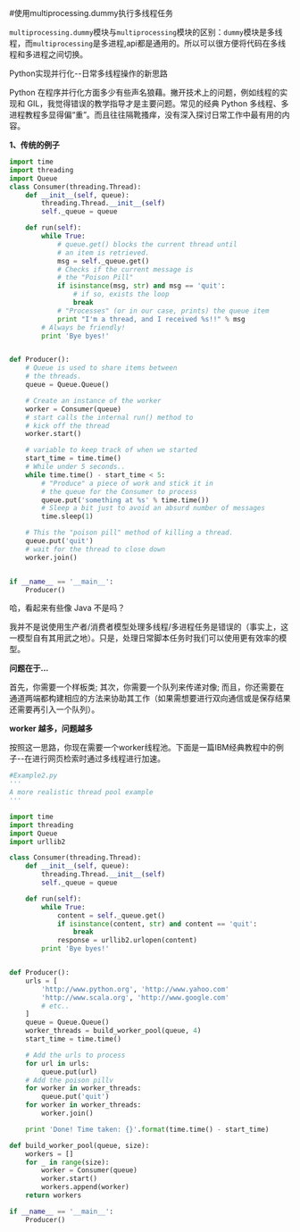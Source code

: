 #使用multiprocessing.dummy执行多线程任务

`multiprocessing.dummy`模块与`multiprocessing`模块的区别：`dummy`模块是多线程，而`multiprocessing`是多进程,api都是通用的。所以可以很方便将代码在多线程和多进程之间切换。

Python实现并行化--日常多线程操作的新思路

Python 在程序并行化方面多少有些声名狼藉。撇开技术上的问题，例如线程的实现和 GIL，我觉得错误的教学指导才是主要问题。常见的经典 Python 多线程、多进程教程多显得偏“重”。而且往往隔靴搔痒，没有深入探讨日常工作中最有用的内容。

**1、传统的例子**
```Python
import time 
import threading 
import Queue 
class Consumer(threading.Thread): 
    def __init__(self, queue): 
        threading.Thread.__init__(self)
        self._queue = queue 

    def run(self):
        while True: 
            # queue.get() blocks the current thread until 
            # an item is retrieved. 
            msg = self._queue.get() 
            # Checks if the current message is 
            # the "Poison Pill"
            if isinstance(msg, str) and msg == 'quit':
                # if so, exists the loop
                break
            # "Processes" (or in our case, prints) the queue item   
            print "I'm a thread, and I received %s!!" % msg
        # Always be friendly! 
        print 'Bye byes!'


def Producer():
    # Queue is used to share items between
    # the threads.
    queue = Queue.Queue()

    # Create an instance of the worker
    worker = Consumer(queue)
    # start calls the internal run() method to 
    # kick off the thread
    worker.start() 

    # variable to keep track of when we started
    start_time = time.time() 
    # While under 5 seconds.. 
    while time.time() - start_time < 5: 
        # "Produce" a piece of work and stick it in 
        # the queue for the Consumer to process
        queue.put('something at %s' % time.time())
        # Sleep a bit just to avoid an absurd number of messages
        time.sleep(1)

    # This the "poison pill" method of killing a thread. 
    queue.put('quit')
    # wait for the thread to close down
    worker.join()


if __name__ == '__main__':
    Producer()
```
哈，看起来有些像 Java 不是吗？

我并不是说使用生产者/消费者模型处理多线程/多进程任务是错误的（事实上，这一模型自有其用武之地）。只是，处理日常脚本任务时我们可以使用更有效率的模型。

**问题在于...**

   首先，你需要一个样板类;
   其次，你需要一个队列来传递对像;
   而且，你还需要在通道两端都构建相应的方法来协助其工作（如果需想要进行双向通信或是保存结果还需要再引入一个队列）。

**worker 越多，问题越多**

按照这一思路，你现在需要一个worker线程池。下面是一篇IBM经典教程中的例子--在进行网页检索时通过多线程进行加速。

```Python
#Example2.py
'''
A more realistic thread pool example 
'''

import time 
import threading 
import Queue 
import urllib2 

class Consumer(threading.Thread): 
    def __init__(self, queue): 
        threading.Thread.__init__(self)
        self._queue = queue 

    def run(self):
        while True: 
            content = self._queue.get() 
            if isinstance(content, str) and content == 'quit':
                break
            response = urllib2.urlopen(content)
        print 'Bye byes!'


def Producer():
    urls = [
        'http://www.python.org', 'http://www.yahoo.com'
        'http://www.scala.org', 'http://www.google.com'
        # etc.. 
    ]
    queue = Queue.Queue()
    worker_threads = build_worker_pool(queue, 4)
    start_time = time.time()

    # Add the urls to process
    for url in urls: 
        queue.put(url)  
    # Add the poison pillv
    for worker in worker_threads:
        queue.put('quit')
    for worker in worker_threads:
        worker.join()

    print 'Done! Time taken: {}'.format(time.time() - start_time)

def build_worker_pool(queue, size):
    workers = []
    for _ in range(size):
        worker = Consumer(queue)
        worker.start() 
        workers.append(worker)
    return workers

if __name__ == '__main__':
    Producer()

```

